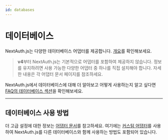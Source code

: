 ```yaml
---
id: databases
---
```

# 데이터베이스

NextAuth.js는 다양한 데이터베이스 어댑터를 제공합니다. [개요](https://authjs.dev/getting-started/database)를 확인해보세요.

> **v4**부터 NextAuth.js는 기본적으로 어댑터를 포함하여 제공하지 않습니다. 정보를 유지하려면 사용 가능한 다양한 어댑터 중 하나를 직접 설치해야 합니다. 자세한 내용은 각 어댑터 문서 페이지를 참조하세요.

NextAuth.js에서 데이터베이스에 대해 더 알아보고 어떻게 사용하는지 알고 싶다면 [FAQ의 데이터베이스 섹션](https://nextauth-ko.wsbox.pw/faq#databases)을 확인해보세요.

___

## 데이터베이스 사용 방법[](https://nextauth-ko.wsbox.pw/configuration/databases#how-to-use-a-database "헤딩으로 직접 링크")

더 고급 설정에 대한 정보는 [어댑터 문서](https://authjs.dev/getting-started/database)를 참고하세요. 여기에는 [커스텀 어댑터](https://authjs.dev/guides/creating-a-database-adapter)를 사용하여 NextAuth.js를 다른 데이터베이스와 함께 사용하는 방법도 포함되어 있습니다.